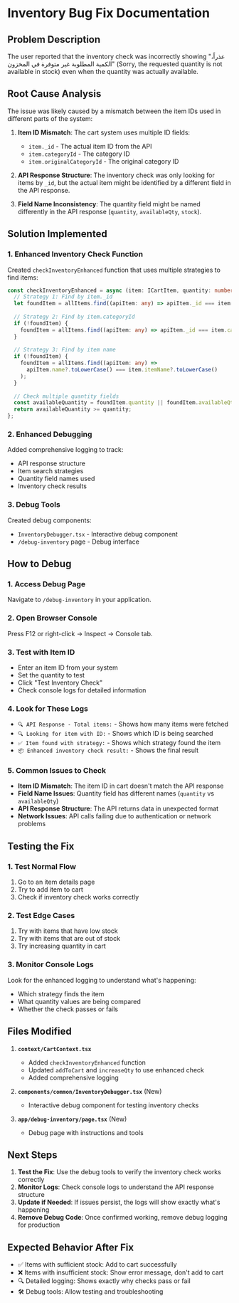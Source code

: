 # Inventory Bug Fix Documentation

## Problem Description
The user reported that the inventory check was incorrectly showing "عذراً، الكمية المطلوبة غير متوفرة في المخزون" (Sorry, the requested quantity is not available in stock) even when the quantity was actually available.

## Root Cause Analysis
The issue was likely caused by a mismatch between the item IDs used in different parts of the system:

1. **Item ID Mismatch**: The cart system uses multiple ID fields:
   - `item._id` - The actual item ID from the API
   - `item.categoryId` - The category ID
   - `item.originalCategoryId` - The original category ID

2. **API Response Structure**: The inventory check was only looking for items by `_id`, but the actual item might be identified by a different field in the API response.

3. **Field Name Inconsistency**: The quantity field might be named differently in the API response (`quantity`, `availableQty`, `stock`).

## Solution Implemented

### 1. Enhanced Inventory Check Function
Created `checkInventoryEnhanced` function that uses multiple strategies to find items:

```typescript
const checkInventoryEnhanced = async (item: ICartItem, quantity: number): Promise<boolean> => {
  // Strategy 1: Find by item._id
  let foundItem = allItems.find((apiItem: any) => apiItem._id === item._id);
  
  // Strategy 2: Find by item.categoryId
  if (!foundItem) {
    foundItem = allItems.find((apiItem: any) => apiItem._id === item.categoryId);
  }
  
  // Strategy 3: Find by item name
  if (!foundItem) {
    foundItem = allItems.find((apiItem: any) => 
      apiItem.name?.toLowerCase() === item.itemName?.toLowerCase()
    );
  }
  
  // Check multiple quantity fields
  const availableQuantity = foundItem.quantity || foundItem.availableQty || foundItem.stock || 0;
  return availableQuantity >= quantity;
};
```

### 2. Enhanced Debugging
Added comprehensive logging to track:
- API response structure
- Item search strategies
- Quantity field names used
- Inventory check results

### 3. Debug Tools
Created debug components:
- `InventoryDebugger.tsx` - Interactive debug component
- `/debug-inventory` page - Debug interface

## How to Debug

### 1. Access Debug Page
Navigate to `/debug-inventory` in your application.

### 2. Open Browser Console
Press F12 or right-click → Inspect → Console tab.

### 3. Test with Item ID
- Enter an item ID from your system
- Set the quantity to test
- Click "Test Inventory Check"
- Check console logs for detailed information

### 4. Look for These Logs
- `🔍 API Response - Total items:` - Shows how many items were fetched
- `🔍 Looking for item with ID:` - Shows which ID is being searched
- `✅ Item found with strategy:` - Shows which strategy found the item
- `📦 Enhanced inventory check result:` - Shows the final result

### 5. Common Issues to Check
- **Item ID Mismatch**: The item ID in cart doesn't match the API response
- **Field Name Issues**: Quantity field has different names (`quantity` vs `availableQty`)
- **API Response Structure**: The API returns data in unexpected format
- **Network Issues**: API calls failing due to authentication or network problems

## Testing the Fix

### 1. Test Normal Flow
1. Go to an item details page
2. Try to add item to cart
3. Check if inventory check works correctly

### 2. Test Edge Cases
1. Try with items that have low stock
2. Try with items that are out of stock
3. Try increasing quantity in cart

### 3. Monitor Console Logs
Look for the enhanced logging to understand what's happening:
- Which strategy finds the item
- What quantity values are being compared
- Whether the check passes or fails

## Files Modified

1. **`context/CartContext.tsx`**
   - Added `checkInventoryEnhanced` function
   - Updated `addToCart` and `increaseQty` to use enhanced check
   - Added comprehensive logging

2. **`components/common/InventoryDebugger.tsx`** (New)
   - Interactive debug component for testing inventory checks

3. **`app/debug-inventory/page.tsx`** (New)
   - Debug page with instructions and tools

## Next Steps

1. **Test the Fix**: Use the debug tools to verify the inventory check works correctly
2. **Monitor Logs**: Check console logs to understand the API response structure
3. **Update if Needed**: If issues persist, the logs will show exactly what's happening
4. **Remove Debug Code**: Once confirmed working, remove debug logging for production

## Expected Behavior After Fix

- ✅ Items with sufficient stock: Add to cart successfully
- ❌ Items with insufficient stock: Show error message, don't add to cart
- 🔍 Detailed logging: Shows exactly why checks pass or fail
- 🛠️ Debug tools: Allow testing and troubleshooting 